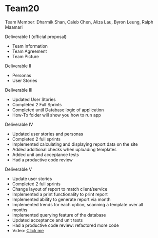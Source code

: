 # Team20

Team Member: Dharmik Shan, Caleb Chen, Aliza Lau, Byron Leung, Ralph Maamari

Deliverable I (official proposal)
- Team Information
- Team Agreement  
- Team Picture

Deliverable II
- Personas
- User Stories

Deliverable III

- Updated User Stories
- Completed 2 Full Sprints
- Completed until Database logic of application
- How-To folder will show you how to run app

Deliverable IV

- Updated user stories and personas
- Completed 2 full sprints
- Implemented calculating and displaying report data on the site
- Added additional checks when uploading templates
- Added unit and acceptance tests
- Had a productive code review

Deliverable V

- Update user stories
- Completed 2 full sprints
- Change layout of report to match client/service
- Implemented a print functionality to print report
- Implemented ability to generate report via month
- Implemented trends for each option, scanning a template over all months
- Implemented querying feature of the database
- Updated acceptance and unit tests
- Had a productive code review: refactored more code
- Video: [Click me](https://youtu.be/jcklmfVGbl0)


